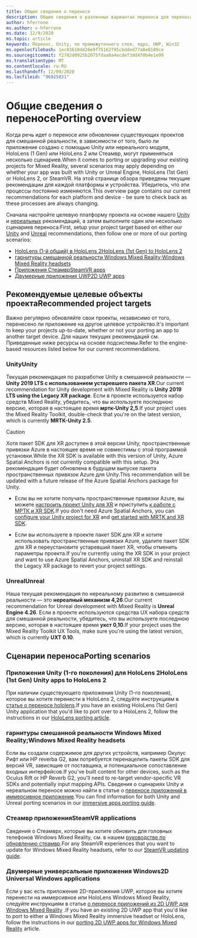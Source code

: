 ```yaml
---
title: Общие сведения о переносе
description: Общие сведения о различных вариантах переноса для переноса существующих приложений в смешанную реальность.
author: hferrone
ms.author: v-hferrone
ms.date: 12/9/2020
ms.topic: article
keywords: Перенос, Unity, по промежуточного слоя, ядро, UWP, Win32
ms.openlocfilehash: 1ec03610dd26e9f75162795cbdded77a8e0189ce
ms.sourcegitcommit: f2782d0925b2075fdaa0a4ecdef3dd4f0b4e1e99
ms.translationtype: MT
ms.contentlocale: ru-RU
ms.lasthandoff: 12/09/2020
ms.locfileid: "96925831"
---
```

# <a name="porting-overview"></a><span data-ttu-id="af409-104">Общие сведения о переносе</span><span class="sxs-lookup"><span data-stu-id="af409-104">Porting overview</span></span>

<span data-ttu-id="af409-105">Когда речь идет о переносе или обновлении существующих проектов для смешанной реальности, в зависимости от того, было ли приложение создано с помощью Unity или нереального модуля, HoloLens (1 Gen) или HoloLens 2 или Стеамвр, могут применяться несколько сценариев.</span><span class="sxs-lookup"><span data-stu-id="af409-105">When it comes to porting or upgrading your existing projects for Mixed Reality, several scenarios may apply depending on whether your app was built with Unity or Unreal Engine, HoloLens (1st Gen) or HoloLens 2, or SteamVR.</span></span> <span data-ttu-id="af409-106">На этой странице обзора приведены текущие рекомендации для каждой платформы и устройства. Убедитесь, что эти процессы постоянно изменяются.</span><span class="sxs-lookup"><span data-stu-id="af409-106">This overview page contains our current recommendations for each platform and device - be sure to check back as these processes are always changing.</span></span>

<span data-ttu-id="af409-107">Сначала настройте целевую платформу проекта на основе нашего [Unity](#unity) и [нереальных](#unreal) рекомендаций, а затем выполните один или несколько сценариев переноса:</span><span class="sxs-lookup"><span data-stu-id="af409-107">First, setup your project target based on either our [Unity](#unity) and [Unreal](#unreal) recommendations, then follow one or more of our porting scenarios:</span></span>

- [<span data-ttu-id="af409-108">HoloLens (1-й общий) в HoloLens 2</span><span class="sxs-lookup"><span data-stu-id="af409-108">HoloLens (1st Gen) to HoloLens 2</span></span>](#hololens-1st-gen-unity-apps-to-hololens-2)
- [<span data-ttu-id="af409-109">гарнитуры смешанной реальности Windows Mixed Reality;</span><span class="sxs-lookup"><span data-stu-id="af409-109">Windows Mixed Reality headsets</span></span>](#windows-mixed-reality-headsets)
- [<span data-ttu-id="af409-110">Приложения Стеамвр</span><span class="sxs-lookup"><span data-stu-id="af409-110">SteamVR apps</span></span>](#steamvr-applications)
- [<span data-ttu-id="af409-111">Двумерные приложения UWP</span><span class="sxs-lookup"><span data-stu-id="af409-111">2D UWP apps</span></span>](#2d-universal-windows-applications)

## <a name="recommended-project-targets"></a><span data-ttu-id="af409-112">Рекомендуемые целевые объекты проекта</span><span class="sxs-lookup"><span data-stu-id="af409-112">Recommended project targets</span></span>

<span data-ttu-id="af409-113">Важно регулярно обновляйте свои проекты, независимо от того, перенесено ли приложение на другое целевое устройство.</span><span class="sxs-lookup"><span data-stu-id="af409-113">It's important to keep your projects up-to-date, whether or not your porting an app to another target device.</span></span> <span data-ttu-id="af409-114">Для наших текущих рекомендаций см. Приведенные ниже ресурсы на основе подсистемы.</span><span class="sxs-lookup"><span data-stu-id="af409-114">Refer to the engine-based resources listed below for our current recommendations.</span></span>

### <a name="unity"></a><span data-ttu-id="af409-115">Unity</span><span class="sxs-lookup"><span data-stu-id="af409-115">Unity</span></span>

<span data-ttu-id="af409-116">Текущая рекомендация по разработке Unity в смешанной реальности — **Unity 2019 LTS с использованием устаревшего пакета XR**.</span><span class="sxs-lookup"><span data-stu-id="af409-116">Our current recommendation for Unity development with Mixed Reality is **Unity 2019 LTS using the Legacy XR package**.</span></span> <span data-ttu-id="af409-117">Если в проекте используется набор средств Mixed Reality, убедитесь, что вы используете последнюю версию, которая в настоящее время **мртк-Unity 2,5**.</span><span class="sxs-lookup"><span data-stu-id="af409-117">If your project uses the Mixed Reality Toolkit, double-check that you're on the latest version, which is currently **MRTK-Unity 2.5**.</span></span>

> [!CAUTION]
> <span data-ttu-id="af409-118">Хотя пакет SDK для XR доступен в этой версии Unity, пространственные привязки Azure в настоящее время не совместимы с этой программой установки.</span><span class="sxs-lookup"><span data-stu-id="af409-118">While the XR SDK is available with this version of Unity, Azure Spatial Anchors is not currently compatible with this setup.</span></span> <span data-ttu-id="af409-119">Эта рекомендация будет обновлена в будущем выпуске пакета пространственных привязок Azure для Unity.</span><span class="sxs-lookup"><span data-stu-id="af409-119">This recommendation will be updated with a future release of the Azure Spatial Anchors package for Unity.</span></span> 
> 
> * <span data-ttu-id="af409-120">Если вы не хотите получать пространственные привязки Azure, вы можете [настроить проект Unity для XR](https://docs.unity3d.com/Manual/configuring-project-for-xr.html) и приступить [к работе с МРТК и XR SDK](https://microsoft.github.io/MixedRealityToolkit-Unity/Documentation/GettingStartedWithMRTKAndXRSDK.html).</span><span class="sxs-lookup"><span data-stu-id="af409-120">If you don't need Azure Spatial Anchors, you can [configure your Unity project for XR](https://docs.unity3d.com/Manual/configuring-project-for-xr.html) and [get started with MRTK and XR SDK](https://microsoft.github.io/MixedRealityToolkit-Unity/Documentation/GettingStartedWithMRTKAndXRSDK.html).</span></span>
> 
> * <span data-ttu-id="af409-121">Если вы используете в проекте пакет SDK для XR и хотите использовать пространственные привязки Azure, удалите пакет SDK для XR и переустановите устаревший пакет XR, чтобы отменить параметры проекта.</span><span class="sxs-lookup"><span data-stu-id="af409-121">If you're currently using the XR SDK in your project and want to use Azure Spatial Anchors, uninstall XR SDK and reinstall the Legacy XR package to revert your project settings.</span></span>


### <a name="unreal"></a><span data-ttu-id="af409-122">Unreal</span><span class="sxs-lookup"><span data-stu-id="af409-122">Unreal</span></span> 

<span data-ttu-id="af409-123">Наша текущая рекомендация по нереальному развитию в смешанной реальности — это **нереалный механизм 4,26**.</span><span class="sxs-lookup"><span data-stu-id="af409-123">Our current recommendation for Unreal development with Mixed Reality is **Unreal Engine 4.26**.</span></span> <span data-ttu-id="af409-124">Если в проекте используются средства UX набора средств для смешанной реальности, убедитесь, что вы используете последнюю версию, которая в настоящее время **укст 0,10**.</span><span class="sxs-lookup"><span data-stu-id="af409-124">If your project uses the Mixed Reality Toolkit UX Tools, make sure you're using the latest version, which is currently **UXT 0.10**.</span></span>

## <a name="porting-scenarios"></a><span data-ttu-id="af409-125">Сценарии переноса</span><span class="sxs-lookup"><span data-stu-id="af409-125">Porting scenarios</span></span>

### <a name="hololens-1st-gen-unity-apps-to-hololens-2"></a><span data-ttu-id="af409-126">Приложения Unity (1-го поколения) для HoloLens 2</span><span class="sxs-lookup"><span data-stu-id="af409-126">HoloLens (1st Gen) Unity apps to HoloLens 2</span></span>

<span data-ttu-id="af409-127">При наличии существующего приложения Unity (1-го поколения), которое вы хотите перенести в HoloLens 2, следуйте инструкциям в [статье о переносе hololens](../unity/mrtk-porting-guide.md).</span><span class="sxs-lookup"><span data-stu-id="af409-127">If you have an existing HoloLens (1st Gen) Unity application that you'd like to port over to a HoloLens 2, follow the instructions in our [HoloLens porting article](../unity/mrtk-porting-guide.md).</span></span>

### <a name="windows-mixed-reality-headsets"></a><span data-ttu-id="af409-128">гарнитуры смешанной реальности Windows Mixed Reality;</span><span class="sxs-lookup"><span data-stu-id="af409-128">Windows Mixed Reality headsets</span></span>

<span data-ttu-id="af409-129">Если вы создали содержимое для других устройств, например Окулус Рифт или HP reverbа G2, вам потребуется перенацелить пакеты SDK для версий VR, зависящие от поставщика, и потенциальное сопоставление входных интерфейсов.</span><span class="sxs-lookup"><span data-stu-id="af409-129">If you've built content for other devices, such as the Oculus Rift or HP Reverb G2, you'll need to re-target vendor-specific VR SDKs and potentially input mapping APIs.</span></span> <span data-ttu-id="af409-130">Сведения о сценариях Unity и нереальном переносе можно найти в статье о [переносе приложений в иммерсивное приложение](porting-guides.md).</span><span class="sxs-lookup"><span data-stu-id="af409-130">You can find information for both Unity and Unreal porting scenarios in our [immersive apps porting guide](porting-guides.md).</span></span>

### <a name="steamvr-applications"></a><span data-ttu-id="af409-131">Стеамвр приложения</span><span class="sxs-lookup"><span data-stu-id="af409-131">SteamVR applications</span></span>

<span data-ttu-id="af409-132">Сведения о Стеамврх, которые вы хотите обновить для головных телефонов Windows Mixed Reality, см. в нашем [руководстве по обновлению стеамвр](updating-your-steamvr-application-for-windows-mixed-reality.md).</span><span class="sxs-lookup"><span data-stu-id="af409-132">For any SteamVR experiences that you want to update for Windows Mixed Reality headsets, refer to our [SteamVR updating guide](updating-your-steamvr-application-for-windows-mixed-reality.md).</span></span>

### <a name="2d-universal-windows-applications"></a><span data-ttu-id="af409-133">Двумерные универсальные приложения Windows</span><span class="sxs-lookup"><span data-stu-id="af409-133">2D Universal Windows applications</span></span>

<span data-ttu-id="af409-134">Если у вас есть приложение 2D-приложения UWP, которое вы хотите перенести на иммерсивное или HoloLens Windows Mixed Reality, следуйте инструкциям в статье [о переносе приложений из 2D UWP для Windows Mixed Reality](building-2d-apps.md) .</span><span class="sxs-lookup"><span data-stu-id="af409-134">If you have an existing 2D UWP app that you'd like to port to either a Windows Mixed Reality immersive headset or HoloLens, follow the instructions in our [porting 2D UWP apps for Windows Mixed Reality](building-2d-apps.md) article.</span></span>


